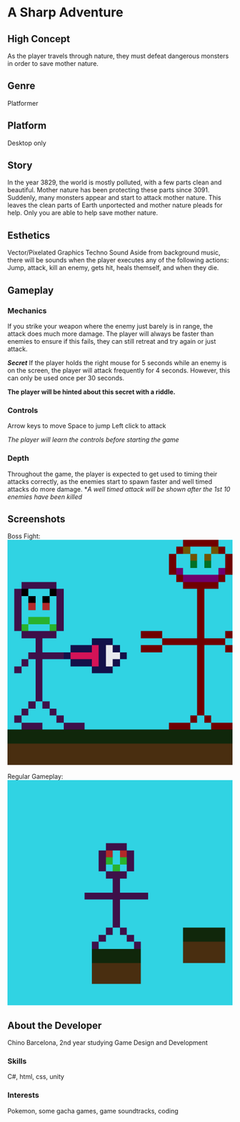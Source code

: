 A Sharp Adventure
======

## High Concept
As the player travels through nature, they must defeat dangerous monsters in order to save mother nature.

## Genre
Platformer

## Platform
Desktop only

## Story
In the year 3829, the world is mostly polluted, with a few parts clean and beautiful. 
Mother nature has been protecting these parts since 3091. Suddenly, many monsters appear and start to attack mother nature.
This leaves the clean parts of Earth unportected and mother nature pleads for help. Only you are able to help save mother nature.

## Esthetics
Vector/Pixelated Graphics
Techno Sound
Aside from background music, there will be sounds when the player executes any of the following actions:
Jump, attack, kill an enemy, gets hit, heals themself, and when they die.

## Gameplay
### Mechanics
If you strike your weapon where the enemy just barely is in range, the attack does much more damage.
The player will always be faster than enemies to ensure if this fails, they can still retreat and try again or just attack.

***Secret***
If the player holds the right mouse for 5 seconds while an enemy is on the screen, the player will attack frequently for 4 seconds.
However, this can only be used once per 30 seconds.

**The player will be hinted about this secret with a riddle.**

### Controls
Arrow keys to move
Space to jump
Left click to attack

*The player will learn the controls before starting the game*

### Depth
Throughout the game, the player is expected to get used to timing their attacks correctly, 
as the enemies start to spawn faster and well timed attacks do more damage.
**A well timed attack will be shown after the 1st 10 enemies have been killed*

## Screenshots
Boss Fight:
![alt text](https://github.com/ChinoB/IGME-230/blob/master/vs%20boss.png "Boss Fight")

Regular Gameplay:
![alt text](https://github.com/ChinoB/IGME-230/blob/master/gameplay%20screenshot.png "Regular Gameplay")

## About the Developer
Chino Barcelona, 2nd year studying Game Design and Development

### Skills
C#, html, css, unity

### Interests
Pokemon, some gacha games, game soundtracks, coding
